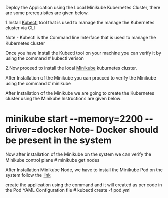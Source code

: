 Deploy the Application using the Local Minikube Kubernetes Cluster, there are some prerequisites are given below. 


1.Install [Kubectl](https://kubernetes.io/docs/tasks/tools/) tool that is used to manage the manage the Kubernetes cluster via CLI 

Note - Kubectl is the Command line Interface that is used to manage the Kubernetes cluster

Once you have Install the Kubectl tool on your machine you can verify it by using the command # kubectl verison 

 2.Now proceed to install the local [Minikube](https://minikube.sigs.k8s.io/docs/start/) kuburnetes cluster.

After Installation of the Minikube you can procced to verify the Minikube using the command # minikube 

After Installation of the Minikube we are going to create the Kubernetes cluster using the Minikube Instructions are given below:


# minikube start --memory=2200 --driver=docker             Note- Docker should be present in the system 


Now after installation of the Minikube on the system we can verify the Minikube control plane # minikube get nodes 
                                                                                              

After Installation Minikube Node, we have to install the Minikube Pod on the system follow the [link](https://kubernetes.io/docs/concepts/workloads/pods/)

create the application using the command and it will created as per code in the Pod YAML Configuration file # kubectl create -f pod.yml



